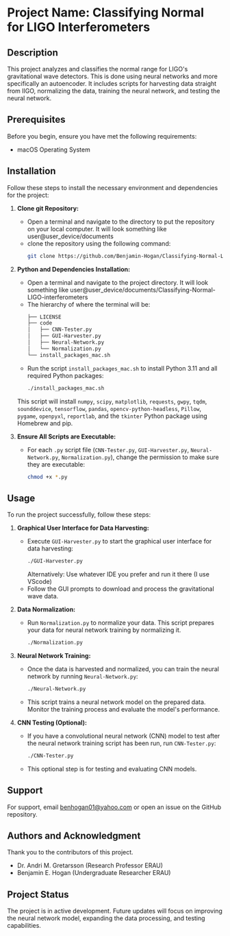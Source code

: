 # Project Name: Classifying Normal for LIGO Interferometers

## Description
This project analyzes and classifies the normal range for LIGO's gravitational wave detectors. 
This is done using neural networks and more specifically an autoencoder. 
It includes scripts for harvesting data straight from lIGO, normalizing the data, training the neural network, and testing the neural network. 

## Prerequisites
Before you begin, ensure you have met the following requirements:
- macOS Operating System

## Installation
Follow these steps to install the necessary environment and dependencies for the project:

1. **Clone git Repository:**
   - Open a terminal and navigate to the directory to put the repository on your local computer. It will look something like user@user_device/documents
   - clone the repository using the following command:
     ```bash
     git clone https://github.com/Benjamin-Hogan/Classifying-Normal-LIGO-Interferometers.git
     ```
2. **Python and Dependencies Installation:**
   - Open a terminal and navigate to the project directory. It will look something like user@user_device/documents/Classifying-Normal-LIGO-interferometers
   - The hierarchy of where the terminal will be:
     ```bash
     ├── LICENSE
     ├── code
     │   ├── CNN-Tester.py
     │   ├── GUI-Harvester.py
     │   ├── Neural-Network.py
     │   └── Normalization.py
     └── install_packages_mac.sh
   - Run the script `install_packages_mac.sh` to install Python 3.11 and all required Python packages:
     ```bash
     ./install_packages_mac.sh
     ```
   This script will install `numpy`, `scipy`, `matplotlib`, `requests`, `gwpy`, `tqdm`, `sounddevice`, `tensorflow`, `pandas`, `opencv-python-headless`, `Pillow`, `pygame`, `openpyxl`, `reportlab`, and the `tkinter` Python package using Homebrew and pip.

2. **Ensure All Scripts are Executable:**
   - For each `.py` script file (`CNN-Tester.py`, `GUI-Harvester.py`, `Neural-Network.py`, `Normalization.py`), change the permission to make sure they are executable:
     ```bash
     chmod +x *.py
     ```

## Usage
To run the project successfully, follow these steps:

1. **Graphical User Interface for Data Harvesting:**
   - Execute `GUI-Harvester.py` to start the graphical user interface for data harvesting:
     ```bash
     ./GUI-Harvester.py
     ```
     Alternatively: Use whatever IDE you prefer and run it there (I use VScode)
   - Follow the GUI prompts to download and process the gravitational wave data.

2. **Data Normalization:**
   - Run `Normalization.py` to normalize your data. This script prepares your data for neural network training by normalizing it.
     ```bash
     ./Normalization.py
     ```

3. **Neural Network Training:**
   - Once the data is harvested and normalized, you can train the neural network by running `Neural-Network.py`:
     ```bash
     ./Neural-Network.py
     ```
   - This script trains a neural network model on the prepared data. Monitor the training process and evaluate the model's performance.

4. **CNN Testing (Optional):**
   - If you have a convolutional neural network (CNN) model to test after the neural network training script has been run, run `CNN-Tester.py`:
     ```bash
     ./CNN-Tester.py
     ```
   - This optional step is for testing and evaluating CNN models.

## Support
For support, email benhogan01@yahoo.com or open an issue on the GitHub repository.

## Authors and Acknowledgment
Thank you to the contributors of this project.
- Dr. Andri M. Gretarsson (Research Professor ERAU) 
- Benjamin E. Hogan (Undergraduate Researcher ERAU)

## Project Status
The project is in active development. Future updates will focus on improving the neural network model, expanding the data processing, and testing capabilities.
